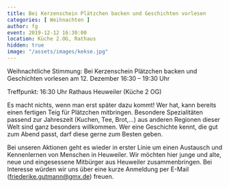 ```yaml
---
title: Bei Kerzenschein Plätzchen backen und Geschichten vorlesen
categories: [ Weihnachten ]
author: fg
event: 2019-12-12 16:30:00
location: Küche 2.OG, Rathaus
hidden: true
image: "/assets/images/kekse.jpg"
---
```


Weihnachtliche Stimmung: Bei Kerzenschein Plätzchen backen und Geschichten vorlesen am 12. Dezember 16:30 – 19:30 Uhr

Treffpunkt: 16:30 Uhr Rathaus Heuweiler (Küche 2 OG)

Es macht nichts, wenn man erst später dazu kommt! 
Wer hat, kann bereits einen fertigen Teig für Plätzchen mitbringen. Besondere Spezialitäten passend zur Jahreszeit (Kuchen, Tee, Brot,…) aus anderen Regionen dieser Welt sind ganz besonders willkommen. Wer eine Geschichte kennt, die gut zum Abend passt, darf diese gerne zum Besten geben. 

Bei unseren Aktionen geht es wieder in erster Linie um einen Austausch und Kennenlernen von Menschen in Heuweiler. Wir möchten hier junge und alte, neue und eingesessene Mitbürger aus Heuweiler zusammenbringen.
Bei Interesse würden wir uns über eine kurze Anmeldung per E-Mail (friederike.gutmann@gmx.de) freuen. 

